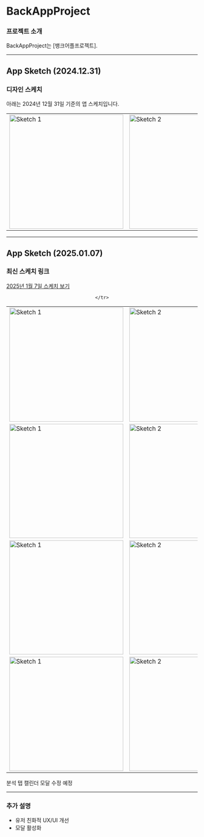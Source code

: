 # BackAppProject

### 프로젝트 소개
BackAppProject는 [뱅크어플프로젝트].

---

## App Sketch (2024.12.31)

### 디자인 스케치
아래는 2024년 12월 31일 기준의 앱 스케치입니다.

<div align="center">
  <table>
    <tr>
      <td><img width="300" alt="Sketch 1" src="https://github.com/user-attachments/assets/26ec2579-4392-4af4-9991-69c59a7f8861" /></td>
      <td><img width="300" alt="Sketch 2" src="https://github.com/user-attachments/assets/f2f583b5-0dc0-47ed-9e59-8fcd97492893" /></td>
      <td><img width="300" alt="Sketch 3" src="https://github.com/user-attachments/assets/5b6257da-c026-4838-85f0-bd1ea31391c5" /></td>
      <td><img width="300" alt="Sketch 4" src="https://github.com/user-attachments/assets/4bced7d2-bba7-474d-a11d-0402537fa412" /></td>
    </tr>
  </table>
</div>

---

## App Sketch (2025.01.07)

### 최신 스케치 링크
[2025년 1월 7일 스케치 보기](https://github.com/user-attachments/assets/01eefcc4-b90e-4f91-ad55-769b877526b2)

<div align="center">
  <table>
    <tr>
      <td><img width="300" alt="Sketch 1" src="https://github.com/user-attachments/assets/6bb07249-4130-455c-b6ff-24361742544d" /></td>
      <td><img width="300" alt="Sketch 2" src="https://github.com/user-attachments/assets/39c1e64e-2d44-4fe6-b219-228c15d4cb47" /></td>
      <td><img width="300" alt="Sketch 3" src="https://github.com/user-attachments/assets/8e58fb0c-edbf-48b3-a19a-9c5828153745" /></td>
      <td><img width="300" alt="Sketch 4" src="https://github.com/user-attachments/assets/9637ac52-9276-43e4-85a4-f2959c75d0b4" /></td>
    </tr>
    <tr>
      <td><img width="300" alt="Sketch 1" src="https://github.com/user-attachments/assets/df40a117-68eb-49b2-b27c-c862236483dd" /></td>
      <td><img width="300" alt="Sketch 2" src="https://github.com/user-attachments/assets/070d4807-c687-4853-9fad-7153a5efd1df" /></td>
      <td><img width="300" alt="Sketch 3" src="https://github.com/user-attachments/assets/898ebde9-91a9-4123-a8a1-3bfe1355be51"/></td>
      <td><img width="300" alt="Sketch 4" src="https://github.com/user-attachments/assets/d6eacdf4-6d92-4292-98fa-2a4efcf52fa8"/></td>
    </tr>
    <tr>
      <td><img width="300" alt="Sketch 1" src="https://github.com/user-attachments/assets/b8708c8d-27a2-4764-95e0-f31d51440c0a"/></td>
      <td><img width="300" alt="Sketch 2" src="https://github.com/user-attachments/assets/17c705c1-4666-4b4e-bc28-8daa4f7b1406" /></td>
      <td><img width="300" alt="Sketch 3" src="https://github.com/user-attachments/assets/fb930190-5673-43bf-89b0-36d6fb1c4f9f" /></td>
      <td><img width="300" alt="Sketch 4" src="https://github.com/user-attachments/assets/f17d68ff-5ffe-4777-aae7-fd3c79b90a86" /></td>
    </tr>
    <tr>
      <td><img width="300" alt="Sketch 1" src="https://github.com/user-attachments/assets/06b0dc9d-ea6b-4b0d-ab22-973242a29b3e" /></td>
      <td><img width="300" alt="Sketch 2" src="https://github.com/user-attachments/assets/90516a2f-73db-42fc-ba1e-0b04c077cf67"/></td>

    </tr>
  </table>
</div>
분석 탭 캘린더 모달 수정 예정

---

### 추가 설명
- 유저 친화적 UX/UI 개선
- 모달 활성화
